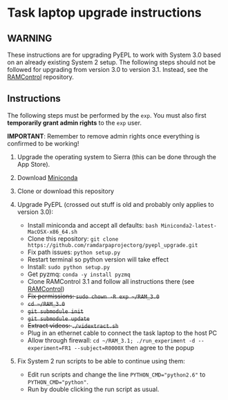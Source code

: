 # Task laptop upgrade instructions

## WARNING

These instructions are for upgrading PyEPL to work with System 3.0 based on an
already existing System 2 setup. The following steps should not be followed
for upgrading from version 3.0 to version 3.1. Instead, see the
[RAMControl][] repository.

## Instructions

The following steps must be performed by the `exp`. You must also first
**temporarily grant admin rights** to the `exp` user.

**IMPORTANT**: Remember to remove admin rights once everything is confirmed to
be working!

1. Upgrade the operating system to Sierra (this can be done through the App
   Store).
2. Download [Miniconda](https://repo.continuum.io/miniconda/Miniconda2-latest-MacOSX-x86_64.sh)
3. Clone or download this repository
4. Upgrade PyEPL (crossed out stuff is old and probably only applies to version 3.0):

    * Install miniconda and accept all defaults: `bash Miniconda2-latest-MacOSX-x86_64.sh`
    * Clone this repository: `git clone https://github.com/ramdarpaprojectorg/pyepl_upgrade.git`
    * Fix path issues: `python setup.py`
    * Restart terminal so python version will take effect
    * Install: `sudo python setup.py`
    * Get pyzmq: `conda -y install pyzmq`
    * Clone RAMControl 3.1 and follow all instructions there (see [RAMControl][])
    * ~~Fix permissions: `sudo chown -R exp ~/RAM_3.0`~~
    * ~~`cd ~/RAM_3.0`~~
    * ~~`git submodule init`~~
    * ~~`git submodule update`~~
    * ~~Extract videos: `./vidextract.sh`~~
    * Plug in an ethernet cable to connect the task laptop to the host PC
    * Allow through firewall:
      `cd ~/RAM_3.1; ./run_experiment -d --experiment=FR1 --subject=R0000X`
      then agree to the popup

5. Fix System 2 run scripts to be able to continue using them:

    * Edit run scripts and change the line `PYTHON_CMD="python2.6"` to `PYTHON_CMD="python"`.
    * Run by double clicking the run script as usual.


[RAMControl]: https://github.com/ramdarpaprojectorg/RAMControl
